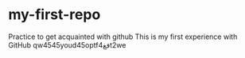 # my-first-repo
Practice to get acquainted with github
This is my first experience with GitHub
qw4545youd45optfفغ4t2we
